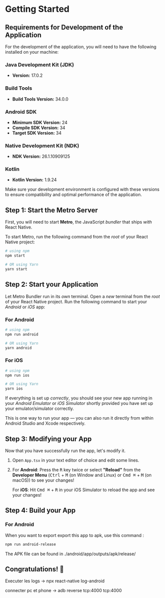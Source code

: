 

# Getting Started

## Requirements for Development of the Application

For the development of the application, you will need to have the following installed on your machine:

### Java Development Kit (JDK)
- **Version:** 17.0.2

### Build Tools
- **Build Tools Version:** 34.0.0

### Android SDK
- **Minimum SDK Version:** 24
- **Compile SDK Version:** 34
- **Target SDK Version:** 34

### Native Development Kit (NDK)
- **NDK Version:** 26.1.10909125

### Kotlin
- **Kotlin Version:** 1.9.24

Make sure your development environment is configured with these versions to ensure compatibility and optimal performance of the application.



## Step 1: Start the Metro Server

First, you will need to start **Metro**, the JavaScript _bundler_ that ships _with_ React Native.

To start Metro, run the following command from the _root_ of your React Native project:

```bash
# using npm
npm start

# OR using Yarn
yarn start
```

## Step 2: Start your Application

Let Metro Bundler run in its _own_ terminal. Open a _new_ terminal from the _root_ of your React Native project. Run the following command to start your _Android_ or _iOS_ app:

### For Android

```bash
# using npm
npm run android

# OR using Yarn
yarn android
```

### For iOS

```bash
# using npm
npm run ios

# OR using Yarn
yarn ios
```

If everything is set up _correctly_, you should see your new app running in your _Android Emulator_ or _iOS Simulator_ shortly provided you have set up your emulator/simulator correctly.

This is one way to run your app — you can also run it directly from within Android Studio and Xcode respectively.

## Step 3: Modifying your App

Now that you have successfully run the app, let's modify it.

1. Open `App.tsx` in your text editor of choice and edit some lines.
2. For **Android**: Press the <kbd>R</kbd> key twice or select **"Reload"** from the **Developer Menu** (<kbd>Ctrl</kbd> + <kbd>M</kbd> (on Window and Linux) or <kbd>Cmd ⌘</kbd> + <kbd>M</kbd> (on macOS)) to see your changes!

   For **iOS**: Hit <kbd>Cmd ⌘</kbd> + <kbd>R</kbd> in your iOS Simulator to reload the app and see your changes!

## Step 4: Build your App

### For Android

When you want to export export this app to apk, use this command :

```bash
npm run android-release
```

The APK file can be found in ./android/app/outputs/apk/release/

## Congratulations! :tada:





Executer les logs ->
npx react-native log-android

connecter pc et phone ->
adb reverse tcp:4000 tcp:4000 